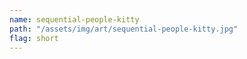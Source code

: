 ```yaml
---
name: sequential-people-kitty
path: "/assets/img/art/sequential-people-kitty.jpg"
flag: short
---
```

